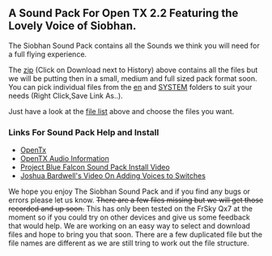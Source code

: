## A Sound Pack For Open TX 2.2 Featuring the Lovely Voice of Siobhan.

The Siobhan Sound Pack contains all the Sounds we think you will need for a full flying experience. 

The [zip](SSP.zip) (Click on Download next to History) above contains all the files but we will be putting then in a small, medium and full sized pack format soon. You can pick individual files from the [en](en/) and [SYSTEM](en/SYSTEM) folders to suit your needs (Right Click,Save Link As..). 

Just have a look at the [file list](SSP_FileList.csv) above and choose the files you want.

### Links For Sound Pack Help and Install
* [OpenTx](https://www.open-tx.org/)
* [OpenTX Audio Information](https://opentx.gitbooks.io/manual-for-opentx-2-2/advanced/audio.html)
* [Project Blue Falcon Sound Pack Install Video](https://www.youtube.com/watch?v=DKjxo4ZlxqI)
* [Joshua Bardwell's Video On Adding Voices to Switches](https://www.youtube.com/watch?v=YhHliJsOOyg)

We hope you enjoy The Siobhan Sound Pack and if you find any bugs or errors please let us know. ~~There are a few files missing but we will get those recorded and up soon.~~ This has only been tested on the FrSky Qx7 at the moment so if you could try on other devices and give us some feedback that would help. We are working on an easy way to select and download files and hope to bring you that soon. There are a few duplicated file but the file names are different as we are still tring to work out the file structure.
